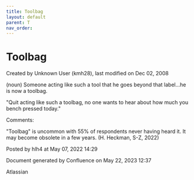 ```yaml
---
title: Toolbag
layout: default
parent: T
nav_order:
---
```


# Toolbag

Created by  Unknown User (kmh28), last modified on Dec 02, 2008

(noun) Someone acting like such a tool that he goes beyond that label...he is now a toolbag.

&quot;Quit acting like such a toolbag, no one wants to hear about how much you bench pressed today.&quot; 

Comments:

&quot;Toolbag&quot; is uncommon with 55% of respondents never having heard it. It may become obsolete in a few years. (H. Heckman, S-Z, 2022)

Posted by hlh4 at May 07, 2022 14:29

Document generated by Confluence on May 22, 2023 12:37

Atlassian
